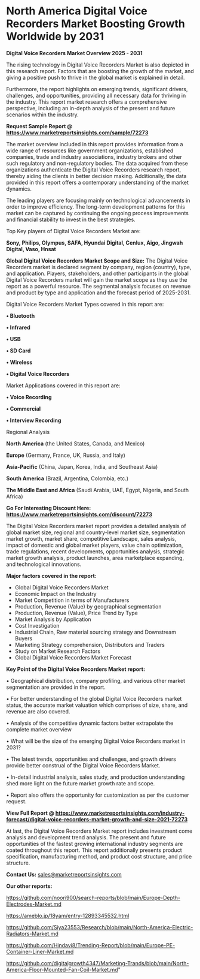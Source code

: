 # North America Digital Voice Recorders Market Boosting Growth Worldwide by 2031

<Strong> Digital Voice Recorders Market Overview 2025 - 2031</strong>

The rising technology in Digital Voice Recorders Market is also depicted in this research report. Factors that are boosting the growth of the market, and giving a positive push to thrive in the global market is explained in detail.

Furthermore, the report highlights on emerging trends, significant drivers, challenges, and opportunities, providing all necessary data for thriving in the industry. This report market research offers a comprehensive perspective, including an in-depth analysis of the present and future scenarios within the industry.

<strong>Request Sample Report @ <a href=https://www.marketreportsinsights.com/sample/72273>https://www.marketreportsinsights.com/sample/72273</a></strong>

The market overview included in this report provides information from a wide range of resources like government organizations, established companies, trade and industry associations, industry brokers and other such regulatory and non-regulatory bodies. The data acquired from these organizations authenticate the Digital Voice Recorders research report, thereby aiding the clients in better decision making. Additionally, the data provided in this report offers a contemporary understanding of the market dynamics.

The leading players are focusing mainly on technological advancements in order to improve efficiency. The long-term development patterns for this market can be captured by continuing the ongoing process improvements and financial stability to invest in the best strategies.

Top Key players of Digital Voice Recorders Market are:

<strong>Sony, Philips, Olympus, SAFA, Hyundai Digital, Cenlux, Aigo, Jingwah Digital, Vaso, Hnsat</strong>

<strong><b>Global Digital Voice Recorders Market Scope and Size:</b></strong>
The Digital Voice Recorders market is declared segment by company, region (country), type, and application. Players, stakeholders, and other participants in the global Digital Voice Recorders market will gain the market scope as they use the report as a powerful resource. The segmental analysis focuses on revenue and product by type and application and the forecast period of 2025-2031.

Digital Voice Recorders Market Types covered in this report are:

<strong>• Bluetooth

• Infrared

• USB

• SD Card

• Wireless

• Digital Voice Recorders</strong>

Market Applications covered in this report are:

<strong>• Voice Recording

• Commercial

• Interview Recording</strong> 

Regional Analysis

<strong>North America</strong> (the United States, Canada, and Mexico)

<strong>Europe</strong> (Germany, France, UK, Russia, and Italy)

<strong>Asia-Pacific</strong> (China, Japan, Korea, India, and Southeast Asia)

<strong>South America</strong> (Brazil, Argentina, Colombia, etc.)

<strong>The Middle East and Africa</strong> (Saudi Arabia, UAE, Egypt, Nigeria, and South Africa)

<strong>Go For Interesting Discount Here: <a href=https://www.marketreportsinsights.com/discount/72273>https://www.marketreportsinsights.com/discount/72273</a></strong>

The Digital Voice Recorders market report provides a detailed analysis of global market size, regional and country-level market size, segmentation market growth, market share, competitive Landscape, sales analysis, impact of domestic and global market players, value chain optimization, trade regulations, recent developments, opportunities analysis, strategic market growth analysis, product launches, area marketplace expanding, and technological innovations.

<strong><b>Major factors covered in the report:</b></strong>
<ul>
  <li>Global Digital Voice Recorders Market </li>
  <li>Economic Impact on the Industry</li>
  <li>Market Competition in terms of Manufacturers</li>
  <li>Production, Revenue (Value) by geographical segmentation</li>
  <li>Production, Revenue (Value), Price Trend by Type</li>
  <li>Market Analysis by Application</li>
  <li>Cost Investigation</li>
  <li>Industrial Chain, Raw material sourcing strategy and Downstream Buyers</li>
  <li>Marketing Strategy comprehension, Distributors and Traders</li>
  <li>Study on Market Research Factors</li>
  <li>Global Digital Voice Recorders Market Forecast</li>
</ul>

<strong><b>Key Point of the Digital Voice Recorders Market report:</b></strong>

• Geographical distribution, company profiling, and various other market segmentation are provided in the report.

• For better understanding of the global Digital Voice Recorders market status, the accurate market valuation which comprises of size, share, and revenue are also covered.

• Analysis of the competitive dynamic factors better extrapolate the complete market overview

• What will be the size of the emerging Digital Voice Recorders market in 2031?

• The latest trends, opportunities and challenges, and growth drivers provide better construal of the Digital Voice Recorders Market.

• In-detail industrial analysis, sales study, and production understanding shed more light on the future market growth rate and scope.

• Report also offers the opportunity for customization as per the customer request.

<strong><b>View Full Report @ <a href=https://www.marketreportsinsights.com/industry-forecast/digital-voice-recorders-market-growth-and-size-2021-72273>https://www.marketreportsinsights.com/industry-forecast/digital-voice-recorders-market-growth-and-size-2021-72273</a></b></strong>


At last, the Digital Voice Recorders Market report includes investment come analysis and development trend analysis. The present and future opportunities of the fastest growing international industry segments are coated throughout this report. This report additionally presents product specification, manufacturing method, and product cost structure, and price structure.

<strong>Contact Us:</strong>
sales@marketreportsinsights.com

<strong>Our other reports:</strong>

<a href=https://github.com/noori900/search-reports/blob/main/Europe-Depth-Electrodes-Market.md>https://github.com/noori900/search-reports/blob/main/Europe-Depth-Electrodes-Market.md</a>

<a href=https://ameblo.jp/18yam/entry-12893345532.html>https://ameblo.jp/18yam/entry-12893345532.html</a>

<a href=https://github.com/Siya23553/Research/blob/main/North-America-Electric-Radiators-Market.md>https://github.com/Siya23553/Research/blob/main/North-America-Electric-Radiators-Market.md</a>

<a href=https://github.com/Hindavi8/Trending-Report/blob/main/Europe-PE-Container-Liner-Market.md>https://github.com/Hindavi8/Trending-Report/blob/main/Europe-PE-Container-Liner-Market.md</a>

<a href=https://github.com/digitalgrowth4347/Marketing-Trands/blob/main/North-America-Floor-Mounted-Fan-Coil-Market.md>https://github.com/digitalgrowth4347/Marketing-Trands/blob/main/North-America-Floor-Mounted-Fan-Coil-Market.md</a>"
